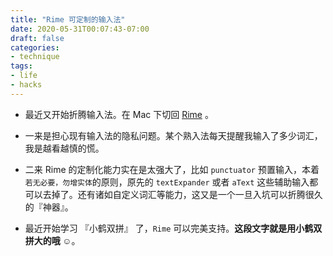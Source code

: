 ```yaml
---
title: "Rime 可定制的输入法"
date: 2020-05-31T00:07:43-07:00
draft: false
categories:
- technique
tags:
- life
- hacks
---
```


- 最近又开始折腾输入法。在 Mac 下切回 [Rime](https://rime.im/) 。
  
- 一来是担心现有输入法的隐私问题。某个熟入法每天提醒我输入了多少词汇，我是越看越慎的慌。
  
- 二来 Rime 的定制化能力实在是太强大了，比如 `punctuator` 预置输入，本着 `若无必要，勿增实体`的原则，原先的 `textExpander` 或者 `aText` 这些辅助输入都可以去掉了。还有诸如自定义词汇等能力，这又是一个一旦入坑可以折腾很久的『神器』。

- 最近开始学习 『小鹤双拼』 了，`Rime` 可以完美支持。**这段文字就是用小鹤双拼大的哦 ☺️**。
